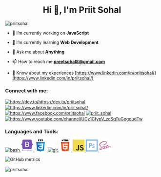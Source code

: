 
<h1 align="center">Hi 👋, I'm Priit Sohal</h1>
<p align="left"> <img src="https://komarev.com/ghpvc/?username=priitsohal&label=Profile%20views&color=0e75b6&style=flat" alt="priitsohal" /> </p>

- 🔭 I’m currently working on **JavaScript**

- 🌱 I’m currently learning **Web Development**

- 💬 Ask me about **Anything**

- 📫 How to reach me **preetsohal8@gmail.com**

- 📄 Know about my experiences [https://www.linkedin.com/in/priitsohal/](https://www.linkedin.com/in/priitsohal/)

<h3 align="left">Connect with me:</h3>
<p align="left">
<a href="https://dev.to/https://dev.to/priitsohal" target="blank"><img align="center" src="https://cdn.jsdelivr.net/npm/simple-icons@3.0.1/icons/dev-dot-to.svg" alt="https://dev.to/https://dev.to/priitsohal" height="50" width="40"></a><a href="https://linkedin.com/in/https://www.linkedin.com/in/priitsohal/" target="blank"><img align="center" src="https://raw.githubusercontent.com/rahuldkjain/github-profile-readme-generator/master/src/images/icons/Social/linked-in-alt.svg" alt="https://www.linkedin.com/in/priitsohal/" height="30" width="40" /></a>
<a href="https://www.facebook.com/priitsohal" target="_blank"><img align="center" src="https://raw.githubusercontent.com/rahuldkjain/github-profile-readme-generator/master/src/images/icons/Social/facebook.svg" alt="https://www.facebook.com/priitsohal" height="30" width="40" /></a>
<a href="https://instagram.com/priit_sohal" target="blank"><img align="center" src="https://raw.githubusercontent.com/rahuldkjain/github-profile-readme-generator/master/src/images/icons/Social/instagram.svg" alt="priit_sohal" height="30" width="40" /></a>
<a href="https://www.youtube.com/channel/UCz1CfypV_zcSqTuGegoudTw" target="_blank"><img align="center" src="https://raw.githubusercontent.com/rahuldkjain/github-profile-readme-generator/master/src/images/icons/Social/youtube.svg" alt="https://www.youtube.com/channel/UCz1CfypV_zcSqTuGegoudTw" height="30" width="40" /></a>
</p>

<h3 align="left">Languages and Tools:</h3>
<p align="left"> <a href="https://www.gnu.org/software/bash/" target="_blank" rel="noreferrer"> <img src="https://www.vectorlogo.zone/logos/gnu_bash/gnu_bash-icon.svg" alt="bash" width="40" height="40"/> </a> <a href="https://getbootstrap.com" target="_blank" rel="noreferrer"> <img src="https://raw.githubusercontent.com/devicons/devicon/master/icons/bootstrap/bootstrap-plain-wordmark.svg" alt="bootstrap" width="40" height="40"/> </a> <a href="https://www.w3schools.com/css/" target="_blank" rel="noreferrer"> <img src="https://raw.githubusercontent.com/devicons/devicon/master/icons/css3/css3-original-wordmark.svg" alt="css3" width="40" height="40"/> </a> <a href="https://git-scm.com/" target="_blank" rel="noreferrer"> <img src="https://www.vectorlogo.zone/logos/git-scm/git-scm-icon.svg" alt="git" width="40" height="40"/> </a> <a href="https://www.w3.org/html/" target="_blank" rel="noreferrer"> <img src="https://raw.githubusercontent.com/devicons/devicon/master/icons/html5/html5-original-wordmark.svg" alt="html5" width="40" height="40"/> </a> <a href="https://developer.mozilla.org/en-US/docs/Web/JavaScript" target="_blank" rel="noreferrer"> <img src="https://raw.githubusercontent.com/devicons/devicon/master/icons/javascript/javascript-original.svg" alt="javascript" width="40" height="40"/> </a> <a href="https://www.photoshop.com/en" target="_blank" rel="noreferrer"> <img src="https://raw.githubusercontent.com/devicons/devicon/master/icons/photoshop/photoshop-line.svg" alt="photoshop" width="40" height="40"/> </a> <a href="https://sass-lang.com" target="_blank" rel="noreferrer"> <img src="https://raw.githubusercontent.com/devicons/devicon/master/icons/sass/sass-original.svg" alt="sass" width="40" height="40"/> </a> </p>


![GitHub metrics](https://metrics.lecoq.io/priitsohal)  



<p><img align="center" src="https://github-readme-streak-stats.herokuapp.com/?user=priitsohal&" alt="priitsohal" /></p>

